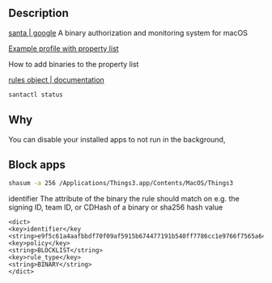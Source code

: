 

## Description

[santa | google](https://github.com/northpolesec/santa)
A binary authorization and monitoring system for macOS

[Example profile with property list](https://github.com/northpolesec/santa/blob/main/docs/deployment/com.northpolesec.santa.example.mobileconfig#L45)

How to add binaries to the property list

[rules object | documentation](https://northpole.dev/development/sync-protocol.html#ruledownload-response)


```sh
santactl status
```

## Why

You can disable your installed apps to not run in the background,

## Block apps

```sh
shasum -a 256 /Applications/Things3.app/Contents/MacOS/Things3
```


identifier
The attribute of the binary the rule should match on e.g. the signing ID, team ID, or CDHash of a binary or sha256 hash value


```plist
<dict>
<key>identifier</key
<string>e9f5c61a4aafbbdf70f09af5915b674477191b540ff7786cc1e9766f7565a64b</string>
<key>policy</key>
<string>BLOCKLIST</string>
<key>rule_type</key>
<string>BINARY</string>
</dict>
```